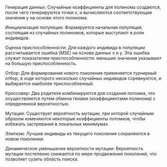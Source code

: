 Генерация данных: Случайные коэффициенты для полинома создаются, после чего генерируются точки x, и вычисляются соответствующие значения y на основе этого полинома.

Инициализация популяции: Формируется начальная популяция, состоящая из случайных полиномов, которые выступают в роли индивидов.

Оценка приспособленности: Для каждого индивида в популяции рассчитывается ошибка (MSE) на основе данных x и y. Эта ошибка служит показателем приспособленности: меньшие значения указывают на большую приспособленность.

Отбор: Для формирования нового поколения применяется турнирный отбор, в ходе которого несколько случайных индивидов соревнуются, и выбирается наиболее приспособленный.

Кроссовер: Два родителя комбинируются для создания потомка, что осуществляется путем обмена генами (коэффициентами полинома) с определенной вероятностью.

Мутация: Существует вероятность мутации, при которой случайным образом изменяются некоторые коэффициенты потомков, чтобы избежать застревания в локальных минимумах.

Элитизм: Лучшие индивиды из текущего поколения сохраняются в новом поколении.

Динамическое уменьшение вероятности мутации: Вероятность мутации постепенно снижается по мере продвижения поколений, что позволяет сузить область поиска.
